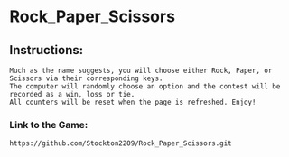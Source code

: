# Rock_Paper_Scissors
## Instructions:
    Much as the name suggests, you will choose either Rock, Paper, or Scissors via their corresponding keys.
    The computer will randomly choose an option and the contest will be recorded as a win, loss or tie.
    All counters will be reset when the page is refreshed. Enjoy!
### Link to the Game:
    https://github.com/Stockton2209/Rock_Paper_Scissors.git

